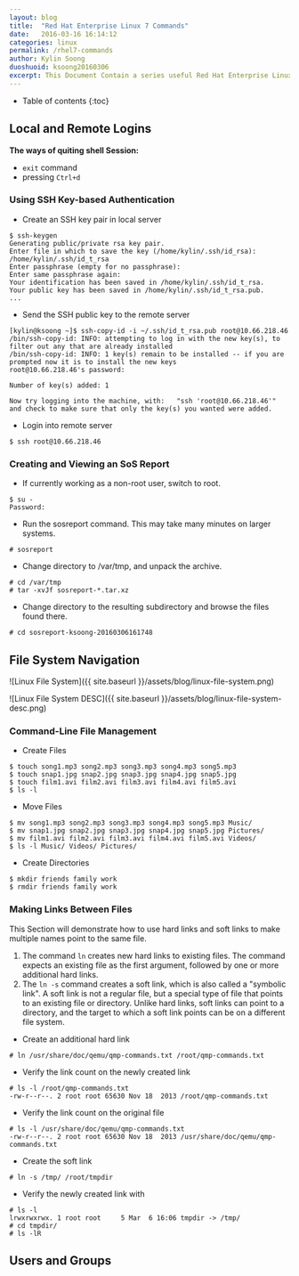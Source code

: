 ```yaml
---
layout: blog
title:  "Red Hat Enterprise Linux 7 Commands"
date:   2016-03-16 16:14:12
categories: linux
permalink: /rhel7-commands
author: Kylin Soong
duoshuoid: ksoong20160306
excerpt: This Document Contain a series useful Red Hat Enterprise Linux 7 commands.
---
```


* Table of contents
{:toc}

## Local and Remote Logins

**The ways of quiting shell Session:**

* `exit` command
* pressing `Ctrl+d`

### Using SSH Key-based Authentication

* Create an SSH key pair in local server

~~~
$ ssh-keygen 
Generating public/private rsa key pair.
Enter file in which to save the key (/home/kylin/.ssh/id_rsa): /home/kylin/.ssh/id_t_rsa                  
Enter passphrase (empty for no passphrase): 
Enter same passphrase again: 
Your identification has been saved in /home/kylin/.ssh/id_t_rsa.
Your public key has been saved in /home/kylin/.ssh/id_t_rsa.pub.
...
~~~

* Send the SSH public key to the remote server

~~~
[kylin@ksoong ~]$ ssh-copy-id -i ~/.ssh/id_t_rsa.pub root@10.66.218.46
/bin/ssh-copy-id: INFO: attempting to log in with the new key(s), to filter out any that are already installed
/bin/ssh-copy-id: INFO: 1 key(s) remain to be installed -- if you are prompted now it is to install the new keys
root@10.66.218.46's password: 

Number of key(s) added: 1

Now try logging into the machine, with:   "ssh 'root@10.66.218.46'"
and check to make sure that only the key(s) you wanted were added.
~~~

* Login into remote server

~~~
$ ssh root@10.66.218.46
~~~

### Creating and Viewing an SoS Report

* If currently working as a non-root user, switch to root.

~~~
$ su -
Password: 
~~~

* Run the sosreport command. This may take many minutes on larger systems.

~~~
# sosreport
~~~

* Change directory to /var/tmp, and unpack the archive.

~~~
# cd /var/tmp
# tar -xvJf sosreport-*.tar.xz
~~~

* Change directory to the resulting subdirectory and browse the files found there.

~~~
# cd sosreport-ksoong-20160306161748
~~~

## File System Navigation

![Linux File System]({{ site.baseurl }}/assets/blog/linux-file-system.png)

![Linux File System DESC]({{ site.baseurl }}/assets/blog/linux-file-system-desc.png)

### Command-Line File Management

* Create Files

~~~
$ touch song1.mp3 song2.mp3 song3.mp3 song4.mp3 song5.mp3
$ touch snap1.jpg snap2.jpg snap3.jpg snap4.jpg snap5.jpg
$ touch film1.avi film2.avi film3.avi film4.avi film5.avi
$ ls -l
~~~

* Move Files

~~~
$ mv song1.mp3 song2.mp3 song3.mp3 song4.mp3 song5.mp3 Music/
$ mv snap1.jpg snap2.jpg snap3.jpg snap4.jpg snap5.jpg Pictures/
$ mv film1.avi film2.avi film3.avi film4.avi film5.avi Videos/
$ ls -l Music/ Videos/ Pictures/
~~~

* Create Directories

~~~
$ mkdir friends family work
$ rmdir friends family work
~~~

### Making Links Between Files

This Section will demonstrate how to use hard links and soft links to make multiple names point to the same file.

1. The command `ln` creates new hard links to existing files. The command expects an existing file as the first argument, followed by one or more additional hard links.
2. The `ln -s` command creates a soft link, which is also called a "symbolic link". A soft link is not a regular file, but a special type of file that points to an existing file or directory. Unlike hard links, soft links can point to a directory, and the target to which a soft link points can be on a different file system.

* Create an additional hard link

~~~
# ln /usr/share/doc/qemu/qmp-commands.txt /root/qmp-commands.txt
~~~

* Verify the link count on the newly created link

~~~
# ls -l /root/qmp-commands.txt 
-rw-r--r--. 2 root root 65630 Nov 18  2013 /root/qmp-commands.txt
~~~

* Verify the link count on the original file

~~~
# ls -l /usr/share/doc/qemu/qmp-commands.txt 
-rw-r--r--. 2 root root 65630 Nov 18  2013 /usr/share/doc/qemu/qmp-commands.txt
~~~

* Create the soft link

~~~
# ln -s /tmp/ /root/tmpdir
~~~

* Verify the newly created link with

~~~
# ls -l
lrwxrwxrwx. 1 root root     5 Mar  6 16:06 tmpdir -> /tmp/
# cd tmpdir/
# ls -lR
~~~

## Users and Groups
